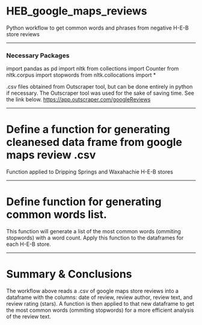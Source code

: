 # HEB_google_maps_reviews
Python workflow to get common words and phrases from negative H-E-B store reviews

------------------------------

### Necessary Packages
import pandas as pd
import nltk
from collections import Counter
from nltk.corpus import stopwords
from nltk.collocations import *

.csv files obtained from Outscraper tool, but can be done entirely in python if necessary. The Outscraper tool was used for the sake of saving time. See the link below.
https://app.outscraper.com/googleReviews

------------------------------

# Define a function for generating cleanesed data frame from google maps review .csv
Function applied to Dripping Springs and Waxahachie H-E-B stores

------------------------------

# Define function for generating common words list.
This function will generate a list of the most common words (ommiting stopwords) with a word count. 
Apply this function to the dataframes for each H-E-B store.

------------------------------

# Summary & Conclusions
The workflow above reads a .csv of google maps store reviews into a dataframe with the columns: date of review, review author, review text, and review rating (stars). A function is then applied to that new dataframe to get the most common words (ommiting stopwords) for a more efficient analysis of the review text.
